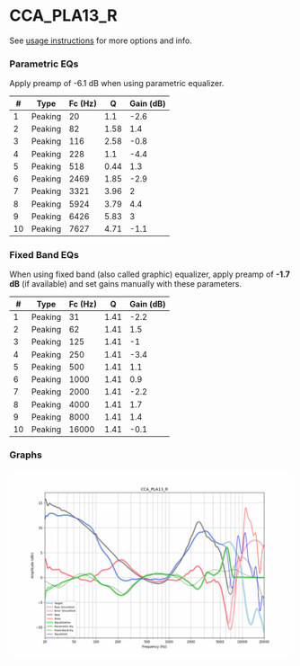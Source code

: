 # CCA_PLA13_R
See [usage instructions](https://github.com/jaakkopasanen/AutoEq#usage) for more options and info.

### Parametric EQs
Apply preamp of -6.1 dB when using parametric equalizer.

|   # | Type    |   Fc (Hz) |    Q |   Gain (dB) |
|-----|---------|-----------|------|-------------|
|   1 | Peaking |        20 | 1.1  |        -2.6 |
|   2 | Peaking |        82 | 1.58 |         1.4 |
|   3 | Peaking |       116 | 2.58 |        -0.8 |
|   4 | Peaking |       228 | 1.1  |        -4.4 |
|   5 | Peaking |       518 | 0.44 |         1.3 |
|   6 | Peaking |      2469 | 1.85 |        -2.9 |
|   7 | Peaking |      3321 | 3.96 |         2   |
|   8 | Peaking |      5924 | 3.79 |         4.4 |
|   9 | Peaking |      6426 | 5.83 |         3   |
|  10 | Peaking |      7627 | 4.71 |        -1.1 |

### Fixed Band EQs
When using fixed band (also called graphic) equalizer, apply preamp of **-1.7 dB** (if available) and set gains manually with these parameters.

|   # | Type    |   Fc (Hz) |    Q |   Gain (dB) |
|-----|---------|-----------|------|-------------|
|   1 | Peaking |        31 | 1.41 |        -2.2 |
|   2 | Peaking |        62 | 1.41 |         1.5 |
|   3 | Peaking |       125 | 1.41 |        -1   |
|   4 | Peaking |       250 | 1.41 |        -3.4 |
|   5 | Peaking |       500 | 1.41 |         1.1 |
|   6 | Peaking |      1000 | 1.41 |         0.9 |
|   7 | Peaking |      2000 | 1.41 |        -2.2 |
|   8 | Peaking |      4000 | 1.41 |         1.7 |
|   9 | Peaking |      8000 | 1.41 |         1.4 |
|  10 | Peaking |     16000 | 1.41 |        -0.1 |

### Graphs
![](./CCA_PLA13_R.png)
